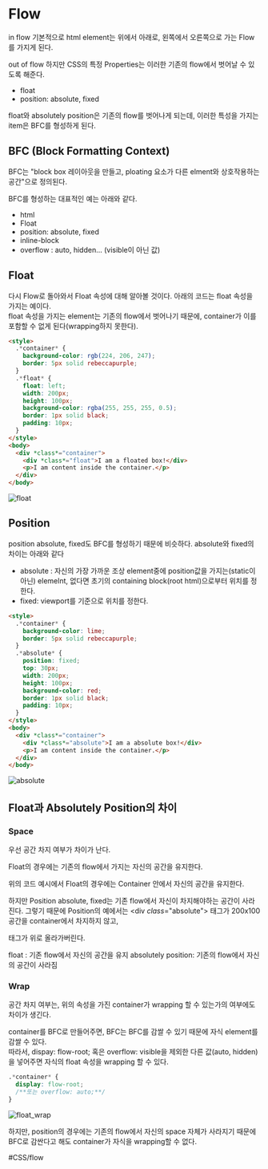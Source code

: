 # Flow

in flow
기본적으로 html element는 위에서 아래로, 왼쪽에서 오른쪽으로 가는 Flow를 가지게 된다.

out of flow
하지만 CSS의 특정 Properties는 이러한 기존의 flow에서 벗어날 수 있도록 해준다.

- float
- position: absolute, fixed

float와 absolutely position은 기존의 flow를 벗어나게 되는데, 이러한 특성을 가지는 item은 BFC를 형성하게 된다.

## BFC (Block Formatting Context)

BFC는 "block box 레이아웃을 만들고, ploating 요소가 다른 elment와 상호작용하는 공간"으로 정의된다.

BFC를 형성하는 대표적인 예는 아래와 같다.

- html
- Float
- position: absolute, fixed
- inline-block
- overflow : auto, hidden... (visible이 아닌 값)

## Float

다시 Flow로 돌아와서 Float 속성에 대해 알아볼 것이다.
아래의 코드는 float 속성을 가지는 예이다.  
float 속성을 가지는 element는 기존의 flow에서 벗어나기 때문에, container가 이를 포함할 수 없게 된다(wrapping하지 못한다).

```html
<style>
  .*container* {
    background-color: rgb(224, 206, 247);
    border: 5px solid rebeccapurple;
  }
  .*float* {
    float: left;
    width: 200px;
    height: 100px;
    background-color: rgba(255, 255, 255, 0.5);
    border: 1px solid black;
    padding: 10px;
  }
</style>
<body>
  <div *class*="container">
    <div *class*="float">I am a floated box!</div>
    <p>I am content inside the container.</p>
  </div>
</body>
```

![float](../assets/flow_float.png)

## Position

position absolute, fixed도 BFC를 형성하기 때문에 비슷하다.
absolute와 fixed의 차이는 아래와 같다

- absolute : 자신의 가장 가까운 조상 element중에 position값을 가지는(static이 아닌) elemelnt, 없다면 초기의 containing block(root html)으로부터 위치를 정한다.
- fixed: viewport를 기준으로 위치를 정한다.

```html
<style>
  .*container* {
    background-color: lime;
    border: 5px solid rebeccapurple;
  }
  .*absolute* {
    position: fixed;
    top: 30px;
    width: 200px;
    height: 100px;
    background-color: red;
    border: 1px solid black;
    padding: 10px;
  }
</style>
<body>
  <div *class*="container">
    <div *class*="absolute">I am a absolute box!</div>
    <p>I am content inside the container.</p>
  </div>
</body>
```

![absolute](../assets/flow_absolute.png)

## Float과 Absolutely Position의 차이

### Space

우선 공간 차지 여부가 차이가 난다.

Float의 경우에는 기존의 flow에서 가지는 자신의 공간을 유지한다.

위의 코드 예시에서 Float의 경우에는 Container 안에서 자신의 공간을 유지한다.

하지만 Position absolute, fixed는 기존 flow에서 자신이 차지해야하는 공간이 사라진다.
그렇기 때문에 Position의 예에서는 <div *class*="absolute"> 태그가 200x100 공간을 container에서 차지하지 않고, <p> 태그가 위로 올라가버린다.

float : 기존 flow에서 자신의 공간을 유지
absolutely position: 기존의 flow에서 자신의 공간이 사라짐

### Wrap

공간 차지 여부는, 위의 속성을 가진 container가 wrapping 할 수 있는가의 여부에도 차이가 생긴다.

container를 BFC로 만들어주면, BFC는 BFC를 감쌀 수 있기 때문에 자식 element를 감쌀 수 있다.  
따라서, dispay: flow-root; 혹은 overflow: visible을 제외한 다른 값(auto, hidden)을 넣어주면
자식의 float 속성을 wrapping 할 수 있다.

```css
.*container* {
  display: flow-root;
  /**또는 overflow: auto;**/
}
```

![float_wrap](../assets/float_wrap.png)

하지만, position의 경우에는 기존의 flow에서 자신의 space 자체가 사라지기 때문에 BFC로 감싼다고 해도
container가 자식을 wrapping할 수 없다.


#CSS/flow